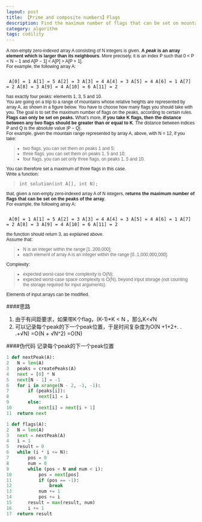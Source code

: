 ```yaml
---
layout: post
title: 【Prime and composite numbers】Flags
description: Find the maximum number of flags that can be set on mountain peaks.
category: algorithm
tags: codility
---
```


<p style="box-sizing: border-box; margin: 0px; padding: 0px; font-family: Verdana, Arial, Helvetica; font-size: 12px;">A non-empty zero-indexed array A consisting of N integers is given. <strong>A <em style="box-sizing: border-box;">peak</em> is an array element which is larger than its neighbours</strong>. More precisely, it is an index P such that 0 &lt; P &lt; N − 1 and A[P − 1] &lt; A[P] &gt; A[P + 1].</p>
<p style="box-sizing: border-box; margin: 0px; padding: 0px; font-family: Verdana, Arial, Helvetica; font-size: 12px;">For example, the following array A:</p>
<p style="box-sizing: border-box; margin: 0px; padding: 0px; font-family: Verdana, Arial, Helvetica; font-size: 12px;"> </p>
<pre style="box-sizing: border-box; font-family: monospace, serif; font-size: 12px; white-space: pre-wrap;"><tt style="box-sizing: border-box;"> A[0] = 1 A[1] = 5 A[2] = 3 A[3] = 4 A[4] = 3 A[5] = 4 A[6] = 1 A[7] = 2 A[8] = 3 A[9] = 4 A[10] = 6 A[11] = 2</tt></pre>
<p style="box-sizing: border-box; margin: 0px; padding: 0px; font-family: Verdana, Arial, Helvetica; font-size: 12px;">has exactly four peaks: elements 1, 3, 5 and 10.</p>
<p style="box-sizing: border-box; margin: 0px; padding: 0px; font-family: Verdana, Arial, Helvetica; font-size: 12px;">You are going on a trip to a range of mountains whose relative heights are represented by array A, as shown in a figure below. You have to choose how many flags you should take with you.<strong> </strong>The goal is to set the maximum number of flags on the peaks, according to certain rules.</p>
<p style="box-sizing: border-box; margin: 0px; padding: 0px; font-family: Verdana, Arial, Helvetica; font-size: 12px;"><img style="box-sizing: border-box;" src="https://codility.com/media/task_img/flags/media/auto/mpd4a55575fdd9738489d6c0b8b544f648.png" alt="" /></p>
<p style="box-sizing: border-box; margin: 0px; padding: 0px; font-family: Verdana, Arial, Helvetica; font-size: 12px;"><strong>Flags can only be set on peaks.</strong> What's more, <strong>if you take K flags, then the distance between any two flags should be greater than or equal to K</strong>. The distance between indices P and Q is the absolute value |P − Q|.</p>
<p style="box-sizing: border-box; margin: 0px; padding: 0px; font-family: Verdana, Arial, Helvetica; font-size: 12px;">For example, given the mountain range represented by array A, above, with N = 12, if you take:</p>
<blockquote style="box-sizing: border-box; font-family: Verdana, Arial, Helvetica; font-size: 12px;">
<ul style="box-sizing: border-box; margin: 10px; padding: 0px;">
<li style="box-sizing: border-box;">two flags, you can set them on peaks 1 and 5;</li>
<li style="box-sizing: border-box;">three flags, you can set them on peaks 1, 5 and 10;</li>
<li style="box-sizing: border-box;">four flags, you can set only three flags, on peaks 1, 5 and 10.</li>
</ul>
</blockquote>
<p style="box-sizing: border-box; margin: 0px; padding: 0px; font-family: Verdana, Arial, Helvetica; font-size: 12px;">You can therefore set a maximum of three flags in this case.</p>
<p style="box-sizing: border-box; margin: 0px; padding: 0px; font-family: Verdana, Arial, Helvetica; font-size: 12px;">Write a function:</p>
<blockquote style="box-sizing: border-box; font-family: Verdana, Arial, Helvetica; font-size: 12px;">
<p class="lang-c" style="box-sizing: border-box; margin: 0px; padding: 0px; font-family: monospace; font-size: 9pt;"><tt style="box-sizing: border-box;">int solution(int A[], int N);</tt></p>
</blockquote>
<p style="box-sizing: border-box; margin: 0px; padding: 0px; font-family: Verdana, Arial, Helvetica; font-size: 12px;">that, given a non-empty zero-indexed array A of N integers, <strong>returns the maximum number of flags that can be set on the peaks of the array</strong>.</p>
<p style="box-sizing: border-box; margin: 0px; padding: 0px; font-family: Verdana, Arial, Helvetica; font-size: 12px;">For example, the following array A:</p>
<p style="box-sizing: border-box; margin: 0px; padding: 0px; font-family: Verdana, Arial, Helvetica; font-size: 12px;"> </p>
<pre style="box-sizing: border-box; font-family: monospace, serif; font-size: 12px; white-space: pre-wrap;"><tt style="box-sizing: border-box;"> A[0] = 1 A[1] = 5 A[2] = 3 A[3] = 4 A[4] = 3 A[5] = 4 A[6] = 1 A[7] = 2 A[8] = 3 A[9] = 4 A[10] = 6 A[11] = 2</tt></pre>
<p style="box-sizing: border-box; margin: 0px; padding: 0px; font-family: Verdana, Arial, Helvetica; font-size: 12px;">the function should return 3, as explained above.</p>
<p style="box-sizing: border-box; margin: 0px; padding: 0px; font-family: Verdana, Arial, Helvetica; font-size: 12px;">Assume that:</p>
<blockquote style="box-sizing: border-box; font-family: Verdana, Arial, Helvetica; font-size: 12px;">
<ul style="box-sizing: border-box; margin: 10px; padding: 0px;">
<li style="box-sizing: border-box;">N is an integer within the range [<span class="number" style="box-sizing: border-box;">1</span>..<span class="number" style="box-sizing: border-box;">200,000</span>];</li>
<li style="box-sizing: border-box;">each element of array A is an integer within the range [<span class="number" style="box-sizing: border-box;">0</span>..<span class="number" style="box-sizing: border-box;">1,000,000,000</span>].</li>
</ul>
</blockquote>
<p style="box-sizing: border-box; margin: 0px; padding: 0px; font-family: Verdana, Arial, Helvetica; font-size: 12px;">Complexity:</p>
<blockquote style="box-sizing: border-box; font-family: Verdana, Arial, Helvetica; font-size: 12px;">
<ul style="box-sizing: border-box; margin: 10px; padding: 0px;">
<li style="box-sizing: border-box;">expected worst-case time complexity is O(N);</li>
<li style="box-sizing: border-box;">expected worst-case space complexity is O(N), beyond input storage (not counting the storage required for input arguments).</li>
</ul>
</blockquote>
<p style="box-sizing: border-box; margin: 0px; padding: 0px; font-family: Verdana, Arial, Helvetica; font-size: 12px;">Elements of input arrays can be modified.</p>

####思路
1. 由于有间距要求，如果带K个flag，(K-1)*K < N ，那么K<√N
2. 可以记录每个peak的下一个peak位置，于是时间复杂度为O(N +1+2+. . .+√N) =O(N + √N^2) =O(N)

####伪代码
记录每个peak的下一个peak位置

```python
1 def nextPeak(A):
2 	N = len(A)
3 	peaks = createPeaks(A)
4 	next = [0] * N
5 	next[N - 1] = -1
6 	for i in xrange(N - 2, -1, -1):
7 		if (peaks[i]):
8 			next[i] = i
9 		else:
10 			next[i] = next[i + 1]
11 	return next
```
```python
1 def flags(A):
2 	N = len(A)
3 	next = nextPeak(A)
4 	i = 1
5 	result = 0
6 	while (i * i <= N):
7 		pos = 0
8 		num = 0
9 		while (pos < N and num < i):
10 			pos = next[pos]
11 			if (pos == -1):
12 				break
13 			num += 1
14 			pos += i
15 		result = max(result, num)
16 		i += 1
17 	return result
```
